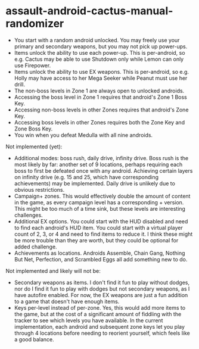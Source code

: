 # assault-android-cactus-manual-randomizer

- You start with a random android unlocked. You may freely use your primary and secondary weapons, but you may not pick up power-ups.
- Items unlock the ability to use each power-up. This is per-android, so e.g. Cactus may be able to use Shutdown only while Lemon can only use Firepower.
- Items unlock the ability to use EX weapons. This is per-android, so e.g. Holly may have access to her Mega Seeker while Peanut must use her drill.
- The non-boss levels in Zone 1 are always open to unlocked androids.
- Accessing the boss level in Zone 1 requires that android's Zone 1 Boss Key.
- Accessing non-boss levels in other Zones requires that android's Zone Key.
- Accessing boss levels in other Zones requires both the Zone Key and Zone Boss Key.
- You win when you defeat Medulla with all nine androids.

Not implemented (yet):
- Additional modes: boss rush, daily drive, infinity drive. Boss rush is the most likely by far: another set of 9 locations, perhaps requiring each boss to first be defeated once with any android. Achieving certain layers on infinity drive (e.g. 15 and 25, which have corresponding achievements) may be implemented. Daily drive is unlikely due to obvious restrictions.
- Campaign+ zones. This would effectively double the amount of content in the game, as every campaign level has a corresponding + version. This might be too much of a time sink, but these levels are interesting challenges.
- Additional EX options. You could start with the HUD disabled and need to find each android's HUD item. You could start with a virtual player count of 2, 3, or 4 and need to find items to reduce it. I think these might be more trouble than they are worth, but they could be optional for added challenge.
- Achievements as locations. Androids Assemble, Chain Gang, Nothing But Net, Perfection, and Scrambled Eggs all add something new to do.

Not implemented and likely will not be:
- Secondary weapons as items. I don't find it fun to play without dodges, nor do I find it fun to play with dodges but not secondary weapons, as I have autofire enabled. For now, the EX weapons are just a fun addition to a game that doesn't have enough items.
- Keys per-level instead of per-zone. Yes, this would add more items to the game, but at the cost of a significant amount of fiddling with the tracker to see which levels you have available. In the current implementation, each android and subsequent zone keys let you play through 4 locations before needing to reorient yourself, which feels like a good balance.
